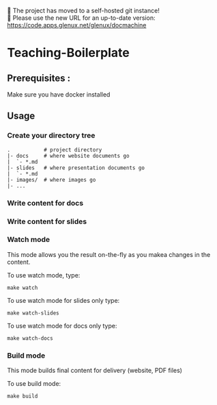 :rotating_light: The project has moved to a self-hosted git instance!<br/>
:rotating_light: Please use the new URL for an up-to-date version: https://code.apps.glenux.net/glenux/docmachine

# Teaching-Boilerplate

## Prerequisites :

Make sure you have docker installed

## Usage

### Create your directory tree

```
.           # project directory
|- docs     # where website documents go
|  `- *.md
|- slides   # where presentation documents go
|  `- *.md
|- images/  # where images go
|- ...
```

### Write content for docs


### Write content for slides


### Watch mode

This mode allows you the result on-the-fly as you makea changes in the content.

To use watch mode, type:

    make watch

To use watch mode for slides only type:

    make watch-slides

To use watch mode for docs only type:

    make watch-docs


### Build mode

This mode builds final content for delivery (website, PDF files)

To use build mode:

    make build
